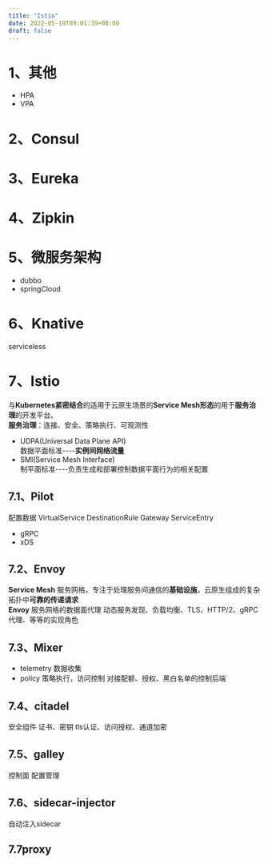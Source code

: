 ```yaml
---
title: "Istio"
date: 2022-05-19T09:01:39+08:00
draft: false
---
```


# 1、其他
- HPA 
- VPA 

# 2、Consul

# 3、Eureka 

# 4、Zipkin

# 5、微服务架构
- dubbo
- springCloud

# 6、Knative 
 serviceless 

# 7、Istio
与**Kubernetes紧密结合**的适用于云原生场景的**Service Mesh形态**的用于**服务治理**的开发平台。  
**服务治理**：连接、安全、策略执行、可观测性

- UDPA(Universal Data Plane API)  
数据平面标准----**实例间网络流量**
- SMI(Service Mesh Interface)  
制平面标准----负责生成和部署控制数据平面行为的相关配置

## 7.1、Pilot
配置数据
VirtualService   DestinationRule Gateway ServiceEntry
- gRPC
- xDS

## 7.2、Envoy
**Service Mesh**
 服务网格，专注于处理服务间通信的**基础设施**，云原生组成的复杂拓扑中**可靠的传递请求**  
**Envoy** 服务网格的数据面代理
 动态服务发现、负载均衡、TLS、HTTP/2、gRPC代理、等等的实现角色

## 7.3、Mixer
- telemetry 数据收集
- policy 策略执行，访问控制   对接配额、授权、黑白名单的控制后端

## 7.4、citadel
安全组件 证书、密钥
tls认证、访问授权、通道加密

## 7.5、galley
控制面 配置管理

## 7.6、sidecar-injector
自动注入sidecar

## 7.7proxy

